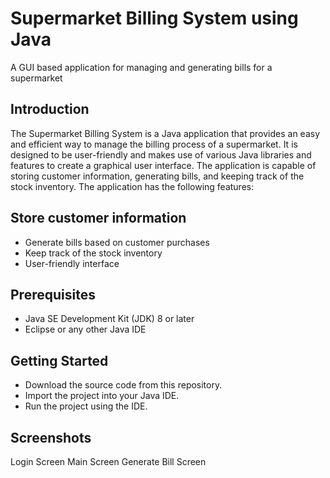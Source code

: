 # Supermarket Billing System using Java
A GUI based application for managing and generating bills for a supermarket

## Introduction
The Supermarket Billing System is a Java application that provides an easy and efficient way to manage the billing process of a supermarket. It is designed to be user-friendly and makes use of various Java libraries and features to create a graphical user interface. The application is capable of storing customer information, generating bills, and keeping track of the stock inventory. The application has the following features:

## Store customer information
- Generate bills based on customer purchases
- Keep track of the stock inventory
- User-friendly interface

## Prerequisites
- Java SE Development Kit (JDK) 8 or later
- Eclipse or any other Java IDE

## Getting Started
- Download the source code from this repository.
- Import the project into your Java IDE.
- Run the project using the IDE.

## Screenshots
Login Screen
Main Screen
Generate Bill Screen

